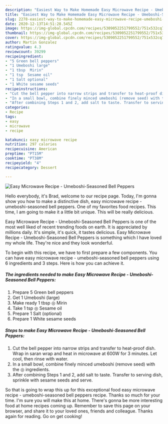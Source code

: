 ```yaml
---
description: "Easiest Way to Make Homemade Easy Microwave Recipe - Umeboshi-Seasoned Bell Peppers"
title: "Easiest Way to Make Homemade Easy Microwave Recipe - Umeboshi-Seasoned Bell Peppers"
slug: 2278-easiest-way-to-make-homemade-easy-microwave-recipe-umeboshi-seasoned-bell-peppers
date: 2020-12-13T14:51:28.545Z
image: https://img-global.cpcdn.com/recipes/5309052251799552/751x532cq70/easy-microwave-recipe-umeboshi-seasoned-bell-peppers-recipe-main-photo.jpg
thumbnail: https://img-global.cpcdn.com/recipes/5309052251799552/751x532cq70/easy-microwave-recipe-umeboshi-seasoned-bell-peppers-recipe-main-photo.jpg
cover: https://img-global.cpcdn.com/recipes/5309052251799552/751x532cq70/easy-microwave-recipe-umeboshi-seasoned-bell-peppers-recipe-main-photo.jpg
author: Martin Gonzalez
ratingvalue: 4.3
reviewcount: 39299
recipeingredient:
- "5 Green bell peppers"
- "1 Umeboshi large"
- "1 tbsp  Mirin"
- "1 tsp  Sesame oil"
- "1 Salt optional"
- "1 White sesame seeds"
recipeinstructions:
- "Cut the bell pepper into narrow strips and transfer to heat-proof dish. Wrap in saran wrap and heat in microwave at 600W for 3 minutes. Let cool, then rinse with water."
- "In a small bowl, combine finely minced umeboshi (remove seed) with the ◎ ingredients."
- "After combining Steps 1 and 2, add salt to taste. Transfer to serving dish, sprinkle with sesame seeds and serve."
categories:
- Recipe
tags:
- easy
- microwave
- recipe

katakunci: easy microwave recipe 
nutrition: 297 calories
recipecuisine: American
preptime: "PT15M"
cooktime: "PT38M"
recipeyield: "4"
recipecategory: Dessert

---
```



![Easy Microwave Recipe - Umeboshi-Seasoned Bell Peppers](https://img-global.cpcdn.com/recipes/5309052251799552/751x532cq70/easy-microwave-recipe-umeboshi-seasoned-bell-peppers-recipe-main-photo.jpg)

Hello everybody, it's Brad, welcome to our recipe page. Today, I'm gonna show you how to make a distinctive dish, easy microwave recipe - umeboshi-seasoned bell peppers. One of my favorites food recipes. This time, I am going to make it a little bit unique. This will be really delicious.

Easy Microwave Recipe - Umeboshi-Seasoned Bell Peppers is one of the most well liked of recent trending foods on earth. It is appreciated by millions daily. It's simple, it's quick, it tastes delicious. Easy Microwave Recipe - Umeboshi-Seasoned Bell Peppers is something which I have loved my whole life. They're nice and they look wonderful.




To begin with this recipe, we have to first prepare a few components. You can have easy microwave recipe - umeboshi-seasoned bell peppers using 6 ingredients and 3 steps. Here is how you can achieve it.

<!--inarticleads1-->

##### The ingredients needed to make Easy Microwave Recipe - Umeboshi-Seasoned Bell Peppers:

1. Prepare 5 Green bell peppers
1. Get 1 Umeboshi (large)
1. Make ready 1 tbsp ◎ Mirin
1. Take 1 tsp ◎ Sesame oil
1. Prepare 1 Salt (optional)
1. Prepare 1 White sesame seeds




<!--inarticleads2-->

##### Steps to make Easy Microwave Recipe - Umeboshi-Seasoned Bell Peppers:

1. Cut the bell pepper into narrow strips and transfer to heat-proof dish. Wrap in saran wrap and heat in microwave at 600W for 3 minutes. Let cool, then rinse with water.
1. In a small bowl, combine finely minced umeboshi (remove seed) with the ◎ ingredients.
1. After combining Steps 1 and 2, add salt to taste. Transfer to serving dish, sprinkle with sesame seeds and serve.




So that is going to wrap this up for this exceptional food easy microwave recipe - umeboshi-seasoned bell peppers recipe. Thanks so much for your time. I'm sure you will make this at home. There's gonna be more interesting food at home recipes coming up. Remember to save this page on your browser, and share it to your loved ones, friends and colleague. Thanks again for reading. Go on get cooking!
